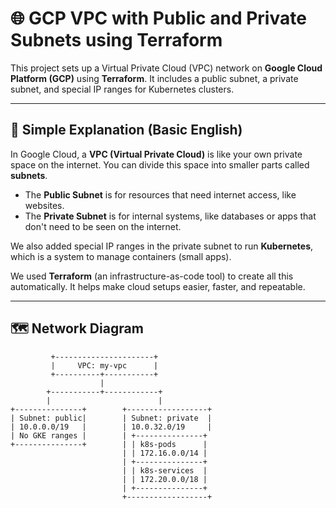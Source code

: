 # 🌐 GCP VPC with Public and Private Subnets using Terraform

This project sets up a Virtual Private Cloud (VPC) network on **Google Cloud Platform (GCP)** using **Terraform**. It includes a public subnet, a private subnet, and special IP ranges for Kubernetes clusters.

---

## 📖 Simple Explanation (Basic English)

In Google Cloud, a **VPC (Virtual Private Cloud)** is like your own private space on the internet. You can divide this space into smaller parts called **subnets**.

- The **Public Subnet** is for resources that need internet access, like websites.
- The **Private Subnet** is for internal systems, like databases or apps that don't need to be seen on the internet.

We also added special IP ranges in the private subnet to run **Kubernetes**, which is a system to manage containers (small apps).

We used **Terraform** (an infrastructure-as-code tool) to create all this automatically. It helps make cloud setups easier, faster, and repeatable.

---

## 🗺️ Network Diagram

```text
         +----------------------+
         |     VPC: my-vpc      |
         +----------+-----------+
                    |
        +-----------+------------+
        |                        |
+---------------+        +------------------+
| Subnet: public|        | Subnet: private  |
| 10.0.0.0/19   |        | 10.0.32.0/19     |
| No GKE ranges |        | +---------------+
+---------------+        | | k8s-pods      |
                         | | 172.16.0.0/14 |
                         | +---------------+
                         | | k8s-services  |
                         | | 172.20.0.0/18 |
                         | +---------------+
                         +------------------+
